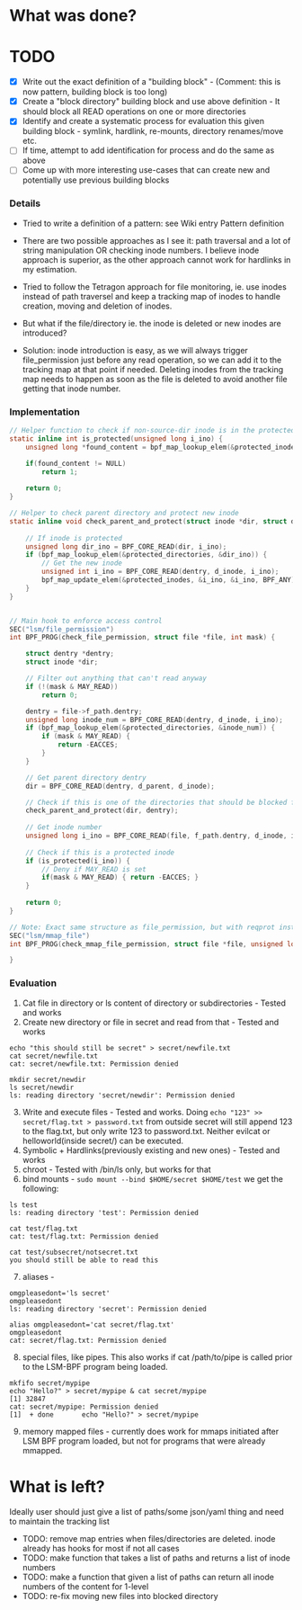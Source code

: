 # What was done?
# TODO
- [x] Write out the exact definition of a "building block" - (Comment: this is now pattern, building block is too long)
- [x] Create a "block directory" building block and use above definition - It should block all READ operations on one or more directories
- [x] Identify and create a systematic process for evaluation this given building block - symlink, hardlink, re-mounts, directory renames/move etc.
- [ ] If time, attempt to add identification for process and do the same as above 
- [ ] Come up with more interesting use-cases that can create new and potentially use previous building blocks 

### Details

* Tried to write a definition of a pattern: see Wiki entry Pattern definition
* There are two possible approaches as I see it: path traversal and a lot of string manipulation OR checking inode numbers. I believe inode approach is superior, as the other approach cannot work for hardlinks in my estimation. 
* Tried to follow the Tetragon approach for file monitoring, ie. use inodes instead of path traversel and keep a tracking map of inodes to handle creation, moving and deletion of inodes. 

* But what if the file/directory ie. the inode is deleted or new inodes are introduced?
* Solution: inode introduction is easy, as we will always trigger file_permission just before any read operation, so we can add it to the tracking map at that point if needed. Deleting inodes from the tracking map needs to happen as soon as the file is deleted to avoid another file getting that inode number.

### Implementation

```c
// Helper function to check if non-source-dir inode is in the protected_inodes map
static inline int is_protected(unsigned long i_ino) {
    unsigned long *found_content = bpf_map_lookup_elem(&protected_inodes, &i_ino);

    if(found_content != NULL)
        return 1; 
    
    return 0;
}

// Helper to check parent directory and protect new inode
static inline void check_parent_and_protect(struct inode *dir, struct dentry *dentry) {
    
    // If inode is protected
    unsigned long dir_ino = BPF_CORE_READ(dir, i_ino); 
    if (bpf_map_lookup_elem(&protected_directories, &dir_ino)) {
        // Get the new inode
        unsigned int i_ino = BPF_CORE_READ(dentry, d_inode, i_ino);
        bpf_map_update_elem(&protected_inodes, &i_ino, &i_ino, BPF_ANY);
    }
}


// Main hook to enforce access control
SEC("lsm/file_permission")
int BPF_PROG(check_file_permission, struct file *file, int mask) {

    struct dentry *dentry;
    struct inode *dir;

    // Filter out anything that can't read anyway
    if (!(mask & MAY_READ))
        return 0;

    dentry = file->f_path.dentry;
    unsigned long inode_num = BPF_CORE_READ(dentry, d_inode, i_ino);
    if (bpf_map_lookup_elem(&protected_directories, &inode_num)) {
        if (mask & MAY_READ) {
            return -EACCES; 
        }
    }

    // Get parent directory dentry
    dir = BPF_CORE_READ(dentry, d_parent, d_inode);

    // Check if this is one of the directories that should be blocked from reading
    check_parent_and_protect(dir, dentry);
    
    // Get inode number
    unsigned long i_ino = BPF_CORE_READ(file, f_path.dentry, d_inode, i_ino);
    
    // Check if this is a protected inode
    if (is_protected(i_ino)) {
        // Deny if MAY_READ is set
        if(mask & MAY_READ) { return -EACCES; }
    }
    
    return 0;
}

// Note: Exact same structure as file_permission, but with reqprot instead of mask and PROT_READ instead of MAY_READ   
SEC("lsm/mmap_file")
int BPF_PROG(check_mmap_file_permission, struct file *file, unsigned long reqprot, unsigned long prot, unsigned long flags) {

}

```


### Evaluation

1. Cat file in directory or ls content of directory or subdirectories - Tested and works
2. Create new directory or file in secret and read from that - Tested and works
```
echo "this should still be secret" > secret/newfile.txt                                                                                                                                                                                                            cat secret/newfile.txt                                 
cat: secret/newfile.txt: Permission denied
```
```
mkdir secret/newdir
ls secret/newdir 
ls: reading directory 'secret/newdir': Permission denied
```
3. Write and execute files - Tested and works. Doing ```echo "123" >> secret/flag.txt > password.txt``` from outside secret will still append 123 to the flag.txt, but only write 123 to password.txt. Neither evilcat or helloworld(inside secret/) can be executed. 
3. Symbolic + Hardlinks(previously existing and new ones) - Tested and works
4. chroot - Tested with /bin/ls only, but works for that
5. bind mounts - ```sudo mount --bind $HOME/secret $HOME/test``` we get the following:
```
ls test                   
ls: reading directory 'test': Permission denied
```
```
cat test/flag.txt  
cat: test/flag.txt: Permission denied
```
```
cat test/subsecret/notsecret.txt          
you should still be able to read this
```
7. aliases - 
```
omgpleasedont='ls secret'                                                                                                                                                                                                            
omgpleasedont
ls: reading directory 'secret': Permission denied                                                                                                                                                                                                            

alias omgpleasedont='cat secret/flag.txt'                                                                                                                                                                                                          
omgpleasedont
cat: secret/flag.txt: Permission denied
```
8. special files, like pipes. This also works if cat /path/to/pipe is called prior to the LSM-BPF program being loaded.
```
mkfifo secret/mypipe                                                                                                                                                                                                           
echo "Hello?" > secret/mypipe & cat secret/mypipe
[1] 32847
cat: secret/mypipe: Permission denied
[1]  + done       echo "Hello?" > secret/mypipe
```                                                
9. memory mapped files - currently does work for mmaps initiated after LSM BPF program loaded, but not for programs that were already mmapped.
# What is left?
Ideally user should just give a list of paths/some json/yaml thing and need to maintain the tracking list
* TODO: remove map entries when files/directories are deleted. inode already has hooks for most if not all cases 
* TODO: make function that takes a list of paths and returns a list of inode numbers
* TODO: make a function that given a list of paths can return all inode numbers of the content for 1-level 
* TODO: re-fix moving new files into blocked directory
